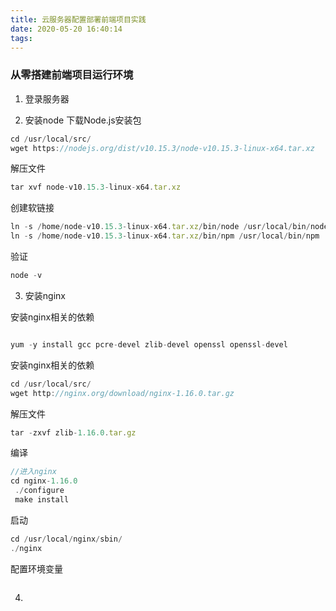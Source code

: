 ```yaml
---
title: 云服务器配置部署前端项目实践
date: 2020-05-20 16:40:14
tags:
---
```

### 从零搭建前端项目运行环境

1. 登录服务器

2. 安装node
下载Node.js安装包
```js
cd /usr/local/src/
wget https://nodejs.org/dist/v10.15.3/node-v10.15.3-linux-x64.tar.xz
```

解压文件
```js
tar xvf node-v10.15.3-linux-x64.tar.xz
```

创建软链接
```js
ln -s /home/node-v10.15.3-linux-x64.tar.xz/bin/node /usr/local/bin/node
ln -s /home/node-v10.15.3-linux-x64.tar.xz/bin/npm /usr/local/bin/npm
```

验证
```js
node -v
```
3. 安装nginx

安装nginx相关的依赖
```js

yum -y install gcc pcre-devel zlib-devel openssl openssl-devel

```


安装nginx相关的依赖
```js
cd /usr/local/src/
wget http://nginx.org/download/nginx-1.16.0.tar.gz
```

解压文件
```js
tar -zxvf zlib-1.16.0.tar.gz
```

编译
```js
//进入nginx
cd nginx-1.16.0
 ./configure
 make install 
```

启动
```js
cd /usr/local/nginx/sbin/
./nginx
```

配置环境变量
```js

```

4. 